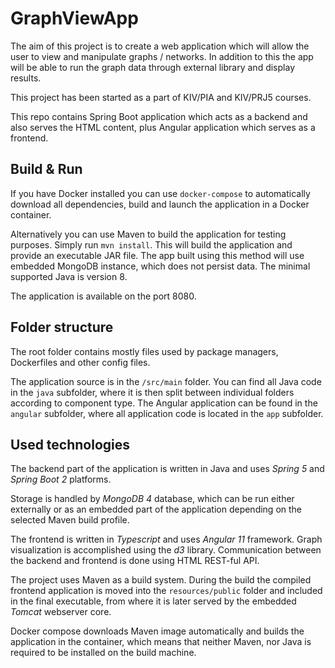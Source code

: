 # GraphViewApp

The aim of this project is to create a web application which will allow the user to view and manipulate graphs / networks. 
In addition to this the app will be able to run the graph data through external library and display results.

This project has been started as a part of KIV/PIA and KIV/PRJ5 courses.

This repo contains Spring Boot application which acts as a backend and also serves the HTML content,
plus Angular application which serves as a frontend.

## Build & Run

If you have Docker installed you can use `docker-compose` to automatically download all dependencies,
build and launch the application in a Docker container.

Alternatively you can use Maven to build the application for testing purposes.
Simply run `mvn install`. This will build the application and provide an executable JAR file.
The app built using this method will use embedded MongoDB instance, which does not persist data.
The minimal supported Java is version 8.

The application is available on the port 8080.

## Folder structure

The root folder contains mostly files used by package managers, Dockerfiles and other config files.

The application source is in the `/src/main` folder.
You can find all Java code in the `java` subfolder, where it is then split between individual folders according to
component type.
The Angular application can be found in the `angular` subfolder, where all application code is located in the `app`
subfolder.

## Used technologies

The backend part of the application is written in Java and uses *Spring 5* and *Spring Boot 2* platforms.

Storage is handled by *MongoDB 4* database, which can be run either externally or as an embedded part of the
application depending on the selected Maven build profile.

The frontend is written in *Typescript* and uses *Angular 11* framework. Graph visualization is accomplished using the
*d3* library.
Communication between the backend and frontend is done using HTML REST-ful API.

The project uses Maven as a build system. During the build the compiled frontend application is moved into the
`resources/public` folder and included in the final executable, from where it is later served by the embedded
*Tomcat* webserver core.

Docker compose downloads Maven image automatically and builds the application in the container, which means that neither
Maven, nor Java is required to be installed on the build machine.
